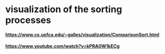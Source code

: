 # visualization of the sorting processes

#### https://www.cs.usfca.edu/~galles/visualization/ComparisonSort.html

#### https://www.youtube.com/watch?v=kPRA0W1kECg